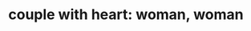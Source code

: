 ---
layout: people&body
title: "couple with heart: woman, woman"
emoji: couple_with_heart__woman_woman
permalink: 👩‍❤️‍👩.html
---
